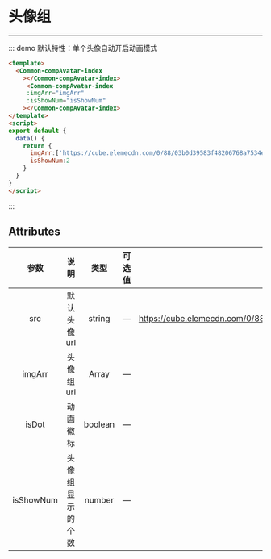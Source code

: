 # 头像组
---
::: demo 默认特性：单个头像自动开启动画模式
```html
<template>
  <Common-compAvatar-index
    ></Common-compAvatar-index>
     <Common-compAvatar-index
     :imgArr="imgArr"
     :isShowNum="isShowNum"
    ></Common-compAvatar-index>
</template>
<script>
export default {
  data() {
    return {
      imgArr:['https://cube.elemecdn.com/0/88/03b0d39583f48206768a7534e55bcpng.png','https://cube.elemecdn.com/0/88/03b0d39583f48206768a7534e55bcpng.png','https://cube.elemecdn.com/0/88/03b0d39583f48206768a7534e55bcpng.png'],
      isShowNum:2
    }
  }
}
</script>
```
:::

## Attributes

|   参数    |       说明       |  类型   | 可选值 |                            默认值                            |
| :-------: | :--------------: | :-----: | :----: | :----------------------------------------------------------: |
|    src    |   默认头像url    | string  |   —    | https://cube.elemecdn.com/0/88/03b0d39583f48206768a7534e55bcpng.png |
|  imgArr   |    头像组url     |  Array  |   —    |                              —                               |
|   isDot   |     动画徽标     | boolean |   —    |                             true                             |
| isShowNum | 头像组显示的个数 | number  |   —    |                              3                               |
